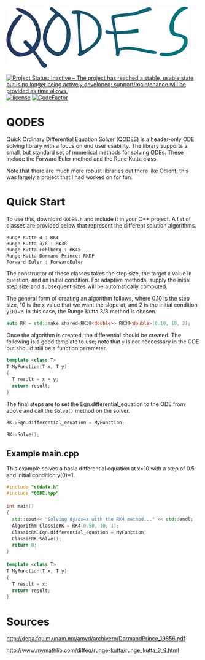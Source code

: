 ![alt text](https://github.com/ThomasThelen/QODES/raw/master/qodes.png)

[![Project Status: Inactive – The project has reached a stable, usable state but is no longer being actively developed; support/maintenance will be provided as time allows.](https://www.repostatus.org/badges/latest/inactive.svg)](https://www.repostatus.org/#inactive)  [![license](https://img.shields.io/github/license/mashape/apistatus.svg)]()
[![CodeFactor](https://www.codefactor.io/repository/github/thomasthelen/qodes/badge)](https://www.codefactor.io/repository/github/thomasthelen/qodes)

# QODES
Quick Ordinary Differential Equation Solver (QODES) is a header-only ODE solving library with a focus on end user usability. The library supports a small, but standard set of numerical 
methods for solving ODEs. These include the Forward Euler method and the Rune Kutta class.

Note that there are much more robust libraries out there like Odient; this was largely a project that I had worked on for fun.

# Quick Start
To use this, download `QODES.h` and include it in your C++ project. A list of classes are provided below that represent the different solution algorithms.

```
Runge Kutta 4 : RK4
Runge Kutta 3/8 : RK38
Runge–Kutta–Fehlberg : RK45
Runge-Kutta-Dormand-Prince: RKDP
Forward Euler : ForwardEuler
```

The constructor of these classes takes the step size, the target x value in question, and an initial condition. For adaptive methods, supply the initial step size and subsequent sizes will be automatically computed.

The general form of creating an algorithm follows, where 0.10 is the step size, 10 is the x value that we want the slope at, and 2 is the initial condition `y(0)=2`. In this case, the Runge Kutta 3/8 method is chosen.
 ```c++
auto RK = std::make_shared<RK38<double>> RK38<double>(0.10, 10, 2);
```

 Once the algorithm is created, the differential should be created. The following is a good template to use; note that `y` is _not_ neccessary in the ODE but should still be a function parameter.
  ```c++
  template <class T>
  T MyFunction(T x, T y)
{
	T result = x + y;
	return result;
}
```
The final steps are to set the Eqn.differential_equation to the ODE from above and call the `Solve()` method on the solver.
  ```c++
  RK->Eqn.differential_equation = MyFunction;
```
  ```c++
  RK->Solve();
```

## Example main.cpp
This example solves a basic differential equation at x=10 with a step of 0.5 and initial condition y(0)=1.
  ```c++
#include "stdafx.h"
#include "QODE.hpp"

int main()
{
	std::cout<< "Solving dy/dx=x with the RK4 method..." << std::endl;
	Algorithm ClassicRK = RK4(0.50, 10, 1);
	ClassicRK.Eqn.differential_equation = MyFunction;
	ClassicRK.Solve();
	return 0;
}

template <class T>
T MyFunction(T x, T y)
{
	T result = x;
	return result;
}
```
  
# Sources
http://depa.fquim.unam.mx/amyd/archivero/DormandPrince_19856.pdf

http://www.mymathlib.com/diffeq/runge-kutta/runge_kutta_3_8.html